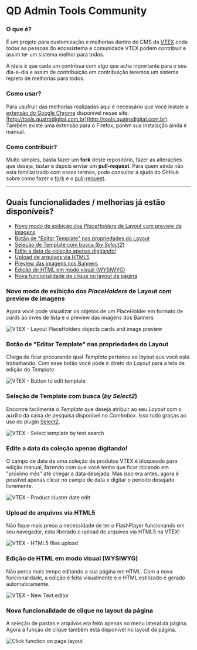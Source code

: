 # QD Admin Tools Community

### O que é?
É um projeto para customização e melhorias dentro do CMS da [VTEX](https://www.vtex.com/) onde todas as pessoas do ecossistema e comunidade VTEX podem contribuir e assim ter um sistema melhor para todos.

A ideia é que cada um contribua com algo que acha importante para o seu dia-a-dia e assim de contribuição em contribuição teremos um sistema repleto de melhorias para todos.

### Como usar?
Para usufruir das melhorias realizadas aqui é necessário que você instale a [extensão do Google Chrome](https://chrome.google.com/webstore/detail/qd-admin-tools/nhmiadhhhapnkfkmfgagdhoapmenlddc) disponível nesse site: [http://tools.quatrodigital.com.br](http://tools.quatrodigital.com.br). Também existe uma extensão para o Firefox, porém sua instalação ainda é manual.

### Como contribuir?
Muito simples, basta fazer um **fork** deste repositório, fazer as alterações que deseja, testar e depois enviar um **pull-request**.
Para quem ainda não esta familiarizado com esses termos, pode consultar a ajuda do GitHub sobre como fazer o [fork](https://guides.github.com/activities/forking/#fork) e o [pull-request](https://guides.github.com/activities/forking/#making-a-pull-request).

----------
## Quais funcionalidades / melhorias já estão disponíveis?

 - [Novo modo de exibição dos *PlaceHolders* de Layout com preview de imagens](#novo-modo-de-exibição-dos-placeholders-de-layout-com-preview-de-imagens)
 - [Botão de "Editar Template" nas propriedades do Layout](#botão-de-editar-template-nas-propriedades-do-layout)
 - [Seleção de Template com busca (*by Select2*)](#seleção-de-template-com-busca-by-select2)
 - [Edite a data da coleção apenas digitando!](#edite-a-data-da-coleção-apenas-digitando)
 - [Upload de arquivos via HTML5](#upload-de-arquivos-via-html5)
 - [Preview das imagens nos Banners](#preview-das-imagens-nos-banners)
 - [Edição de HTML em modo visual (WYSIWYG)](#edição-de-html-em-modo-visual-WYSIWYG)
 - [Nova funcionalidade de clique no layout da página](#nova-funcionalidade-de-clique-no-layout-da-página)

### Novo modo de exibição dos *PlaceHolders* de Layout com preview de imagens
Agora você pode visualizar os objetos de um PlaceHolder em formato de *cards* ao invés de lista e o preview das imagens dos Banners

![VTEX - Layout PlaceHolders objects cards and image preview](https://qd-admintools-community.github.io/_readme/vtex-layout-placeholder-preview-banner.png)

### Botão de "Editar Template" nas propriedades do Layout
Chega de ficar procurando qual *Template* pertence ao *layout* que você esta trabalhando. Com esse botão você pode ir direto do *Layout* para a tela de edição do *Template*.

![VTEX - Button to edit template](https://qd-admintools-community.github.io/_readme/vtex-layout-button-edit-template.png)

### Seleção de Template com busca (*by Select2*)
Encontre facilmente o *Template* que deseja atribuir ao seu *Layout* com o auxílio da caixa de pesquisa disponível no *Combobox*. Isso tudo graças ao uso do plugin [Select2](https://select2.org/).

![VTEX - Select template by text search](https://qd-admintools-community.github.io/_readme/vtex-layout-search-template.png)

### Edite a data da coleção apenas digitando!
O campo de data de uma coleção de produtos VTEX é bloqueado para edição manual, fazendo com que você tenha que ficar clicando em "próximo mês" até chegar a data desejada. Mas isso era antes, agora é possível apenas clicar no campo de data e digitar o período desejado livremente.

![VTEX - Product cluster date edit](https://qd-admintools-community.github.io/_readme/vtex-product-cluster-edit-date.png)

### Upload de arquivos via HTML5
Não fique mais preso a necessidade de ter o FlashPlayer funcionando em seu navegador, esta liberado o upload de arquivos via HTML5 na VTEX!

![VTEX - HTML5 files upload](https://qd-admintools-community.github.io/_readme/vtex-cms-file-upload-html5.png)

### Edição de HTML em modo visual (WYSIWYG)
Não perca mais tempo editando a sua página em HTML. Com a nova funcionalidade, a edição é feita visualmente e o HTML estilizado é gerado automaticamente.

![VTEX - New Text editor](https://qd-admintools-community.github.io/_readme/vtex-visual-editor-wysiwyg.png)

### Nova funcionalidade de clique no layout da página
A seleção de pastas e arquivos era feito apenas no menu lateral da página. Agora a função de clique também está disponível no layout da página.

![Click function on page layout](https://qd-admintools-community.github.io/_readme/vtex-layout-button-click-layout.png)